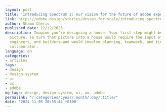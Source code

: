 ```yaml
---
layout: post
title: 'Introducing Spectrum 2: our vision for the future of adobe experience design'
link: https://adobe.design/stories/design-for-scale/introducing-spectrum-2#inclusive-and-accessible
author: Shawn Cheris
published_date: 12/12/2023
description: Imagine you’re designing a house. Your first step might be to draw a
  picture. To turn that picture into a house would require the input of many experts—architects,
  engineers, and builders—and would involve planning, teamwork, and time with each
  collaborator.
language: en
categories:
- articles
tags:
- design
- design-system
- ui
- ux
- adobe
og-tags: design, design-system, ui, ux, adobe
permalink: "/:categories/:year/:month/:day/:title/"
date: '2024-11-05 20:55:44 +0100'
---
```

